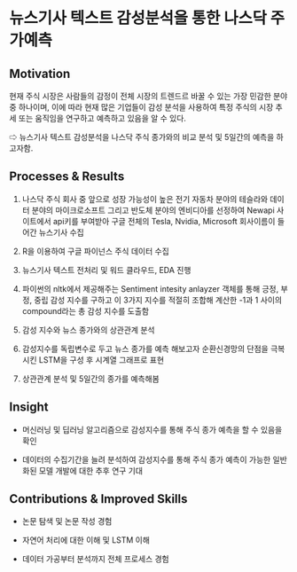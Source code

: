 # 뉴스기사 텍스트 감성분석을 통한 나스닥 주가예측



## Motivation

현재 주식 시장은 사람들의 감정이 전체 시장의 트렌드르 바꿀 수 있는 가장 민감한 분야 중 하나이며, 
이에 따라 현재 많은 기업들이 감성 분석을 사용하여 특정 주식의 시장 추세 또는 움직임을 연구하고 예측하고 있음을 알 수 있다.

⇨ 뉴스기사 텍스트 감성분석을 나스닥 주식 종가와의 비교 분석 및 5일간의 예측을 하고자함.




## Processes & Results

1. 나스닥 주식 회사 중 앞으로 성장 가능성이 높은 전기 자동차 분야의 테슬라와 
   데이터 분야의 마이크로소프트 그리고 반도체 분야의 엔비디아를 선정하여 
   Newapi 사이트에서 api키를 부여받아 구글 전체의 Tesla, Nvidia, Microsoft 회사이름이 들어간 
   뉴스기사 수집

2. R을 이용하여 구글 파이넌스 주식 데이터 수집

3. 뉴스기사 텍스트  전처리 및 워드 클라우드, EDA 진행

4. 파이썬의 nltk에서 제공해주는 Sentiment intesity anlayzer 객체를 통해 긍정, 부정, 중립 감성 지수를 구하고
   이 3가지 지수를 적절히 조합해 계산한 -1과 1 사이의 compound라는 총 감성 지수를 도출함
   
5. 감성 지수와 뉴스 종가와의 상관관계 분석

6. 감성지수를 독립변수로 두고 뉴스 종가를 예측 해보고자 순환신경망의 단점을 극복시킨 LSTM을 구성 후 
   시계열 그래프로 표현
   
7. 상관관계 분석 및 5일간의 종가를 예측해봄




## Insight

- 머신러닝 및 딥러닝 알고리즘으로 감성지수를 통해 주식 종가 예측을 할 수 있음을 확인

- 데이터의 수집기간을 늘려 분석하여 감성지수를 통해 주식 종가 예측이 가능한 일반화된 모델 개발에 대한 추후 연구 기대




## Contributions & Improved Skills

- 논문 탐색 및 논문 작성 경험

- 자연어 처리에 대한 이해 및 LSTM 이해

- 데이터 가공부터 분석까지 전체 프로세스 경험
